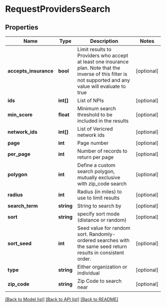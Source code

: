 # RequestProvidersSearch

## Properties
Name | Type | Description | Notes
------------ | ------------- | ------------- | -------------
**accepts_insurance** | **bool** | Limit results to Providers who accept at least one insurance         plan.  Note that the inverse of this filter is not supported and         any value will evaluate to true | [optional] 
**ids** | **int[]** | List of NPIs | [optional] 
**min_score** | **float** | Minimum search threshold to be included in the results | [optional] 
**network_ids** | **int[]** | List of Vericred network ids | [optional] 
**page** | **int** | Page number | [optional] 
**per_page** | **int** | Number of records to return per page | [optional] 
**polygon** | **int** | Define a custom search polygon, mutually exclusive with zip_code search | [optional] 
**radius** | **int** | Radius (in miles) to use to limit results | [optional] 
**search_term** | **string** | String to search by | [optional] 
**sort** | **string** | specify sort mode (distance or random) | [optional] 
**sort_seed** | **int** | Seed value for random sort. Randomly-ordered searches with the same seed return results in consistent order. | [optional] 
**type** | **string** | Either organization or individual | [optional] 
**zip_code** | **string** | Zip Code to search near | [optional] 

[[Back to Model list]](../README.md#documentation-for-models) [[Back to API list]](../README.md#documentation-for-api-endpoints) [[Back to README]](../README.md)


